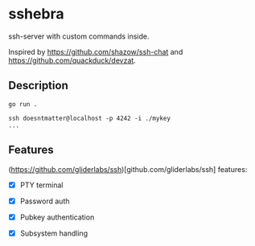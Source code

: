# sshebra

ssh-server with custom commands inside.

Inspired by https://github.com/shazow/ssh-chat and https://github.com/quackduck/devzat.

## Description

```text
go run .
```

```
ssh doesntmatter@localhost -p 4242 -i ./mykey
...
```

## Features

(https://github.com/gliderlabs/ssh)[github.com/gliderlabs/ssh] features:
 - [x] PTY terminal 
 - [x] Password auth
 - [x] Pubkey authentication
 - [x] Subsystem handling


